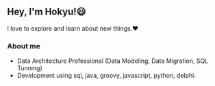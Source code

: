 ## Hey, I'm Hokyu!😃 
I love to explore and learn about new things.❤️ 

### About me
- Data Architecture Professional (Data Modeling, Data Migration, SQL Tunning)
- Development using sql, java, groovy, javascript, python, delphi.
